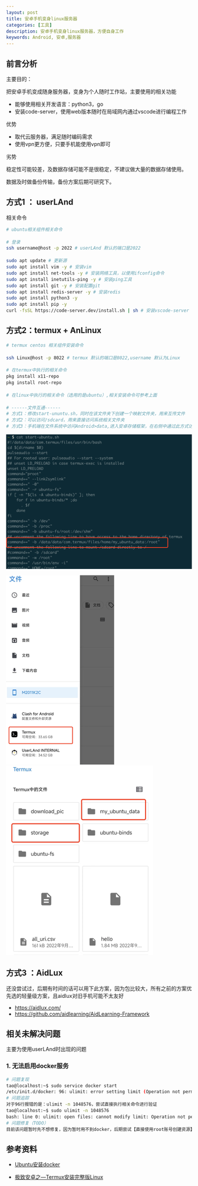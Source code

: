 ```yaml
---
layout: post
title: 安卓手机变身linux服务器
categories: [工具]
description: 安卓手机变身linux服务器，方便自身工作
keywords: Android, 安卓,服务器
---
```


## 前言分析

主要目的：

把安卓手机变成随身服务器，变身为个人随时工作站，主要使用的相关功能

- 能够使用相关开发语言：python3，go
- 安装code-server，使用web版本随时在局域网内通过vscode进行编程工作

优势

- 取代云服务器，满足随时编码需求
- 使用vpn更方便，只要手机能使用vpn即可

劣势

稳定性可能较差，及数据存储可能不是很稳定，不建议做大量的数据存储使用。

数据及时做备份传输，备份方案后期可研究下。



## 方式1 ： userLAnd

相关命令

```sh
# ubuntu相关组件相关命令

# 登录
ssh username@host -p 2022 # userLAnd 默认的端口是2022

sudo apt update # 更新源
sudo apt install vim -y # 安装vim
sudo apt install net-tools -y # 安装网络工具，以使用ifconfig命令
sudo apt install inetutils-ping -y # 安装ping工具
sudo apt install git -y # 安装配置git
sudo apt install redis-server -y # 安装redis
sudo apt install python3 -y
sudo apt install pip -y
curl -fsSL https://code-server.dev/install.sh | sh # 安装vscode-server
```



## 方式2：termux + AnLinux

```sh
# termux centos 相关组件安装命令

ssh Linux@host -p 8022 # termux 默认的端口是8022,username 默认为Linux

# 在termux中执行的相关命令
pkg install x11-repo
pkg install root-repo

# 在linux中执行的相关命令（选用的是ubuntu）,相关安装命令可参考上面

# ------文件互通------
# 方式1：修改start-ununtu.sh，同时在该文件夹下创建一个映射文件夹，用来互传文件
# 方式2：可以访问/sdcard，用来直接访问系统相关文件夹
# 方式3：手机端在文件系统中访问Android>data,进入安卓存储框架，在右侧中通过此方式访问文档

```

![image-20230101213524460](../../assets/images/artcles/2023-01-01-android-linux.assets/image-20230101213524460.png)

<img src="../../assets/images/artcles/2023-01-01-android-linux.assets/image-20230101214525768.png" alt="image-20230101214525768" style="zoom:50%;" />

<img src="../../assets/images/artcles/2023-01-01-android-linux.assets/image-20230101214728481.png" alt="image-20230101214728481" style="zoom:50%;" />

## 方式3 ：AidLux

还没尝试过，后期有时间的话可以用下此方案，因为包比较大，所有之前的方案优先选的轻量级方案，且aidlux对旧手机可能不太友好

- https://aidlux.com/
- https://github.com/aidlearning/AidLearning-Framework



## 相关未解决问题

主要为使用userLAnd时出现的问题

###  1. 无法启用docker服务

```sh
# 问题复现
tao@localhost:~$ sudo service docker start
/etc/init.d/docker: 96: ulimit: error setting limit (Operation not permitted)
# 问题追踪
对于96行报错的是：ulimit -n 1048576，尝试直接执行相关命令进行验证
tao@localhost:~$ sudo ulimit -n 1048576
bash: line 0: ulimit: open files: cannot modify limit: Operation not permitted
# 问题修复（TODO）
目前该问题暂时先不想修复，因为暂时用不到docker，后期尝试【直接使用root账号创建资源】将账号统一化，看下该问题能否修复
```



## 参考资料

- [Ubuntu安装docker](https://yeasy.gitbook.io/docker_practice/install/ubuntu)

- [极致安卓之—Termux安装完整版Linux](https://zhuanlan.zhihu.com/p/95865982)

